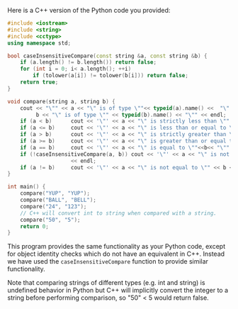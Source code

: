 Here is a C++ version of the Python code you provided:

```cpp
#include <iostream>
#include <string>
#include <cctype>
using namespace std;

bool caseInsensitiveCompare(const string &a, const string &b) {
    if (a.length() != b.length()) return false;
    for (int i = 0; i< a.length(); ++i)
        if (tolower(a[i]) != tolower(b[i])) return false;
    return true;
}

void compare(string a, string b) {
    cout << "\"" << a << "\" is of type \""<< typeid(a).name() <<  "\" and \"" << 
         b << "\" is of type \"" << typeid(b).name() << "\"" << endl;
    if (a < b)      cout << '\"' << a << "\" is strictly less than \"" << b << "\"" <<  endl;
    if (a <= b)     cout << '\"' << a << "\" is less than or equal to \"" << b << "\"" << endl;
    if (a > b)      cout << '\"' << a << "\" is strictly greater than \"" << b<< "\"" <<  endl;
    if (a >= b)     cout << '\"' << a << "\" is greater than or equal to \"" << b << "\"" << endl;
    if (a == b)     cout << '\"' << a << "\" is equal to \""<<b<< "\"" <<  endl;
    if (!caseInsensitiveCompare(a, b)) cout << '\"' << a << "\" is not equal ignoring case \""<<b<< "\"" 
                    << endl;
    if (a != b)     cout << '\"' << a << "\" is not equal to \"" << b << "\"" <<  endl;
}

int main() {
    compare("YUP", "YUP");
    compare("BALL", "BELL");
    compare("24", "123");
    // C++ will convert int to string when compared with a string.
    compare("50", "5");
    return 0;
}
```
This program provides the same functionality as your Python code, except for object identity checks which do not have an equivalent in C++. Instead we have used the `caseInsensitiveCompare` function to provide similar functionality.

Note that comparing strings of different types (e.g. int and string) is undefined behavior in Python but C++ will implicitly convert the integer to a string before performing comparison, so "50" < 5 would return false.

